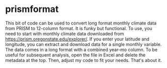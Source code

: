 # prismformat
This bit of code can be used to convert long format monthly climate data from PRISM to 12-column format. It is funky but functional. To use, you need to start with monthly climate data downloaded from https://prism.oregonstate.edu/explorer/. If you enter your latitude and longitude, you can extract and download data for a single monthly variable. The data comes in a long format with a combined year-mo column. To be useful for subsequent analysis, open the file in Excel and delete the metadata at the top. Then, adjust my code to fit your needs. That's about it.
